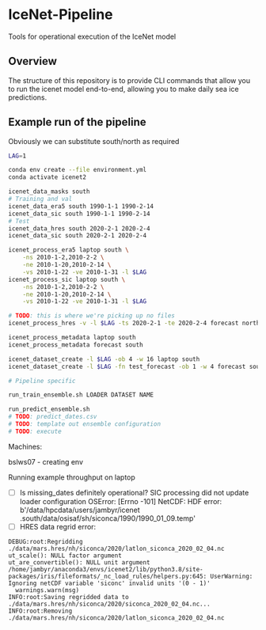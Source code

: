 # IceNet-Pipeline
Tools for operational execution of the IceNet model

## Overview

The structure of this repository is to provide CLI commands that allow you to
 run the icenet model end-to-end, allowing you to make daily sea ice 
 predictions.
 
## Example run of the pipeline



Obviously we can substitute south/north as required
```bash
LAG=1

conda env create --file environment.yml
conda activate icenet2

icenet_data_masks south
# Training and val
icenet_data_era5 south 1990-1-1 1990-2-14
icenet_data_sic south 1990-1-1 1990-2-14
# Test
icenet_data_hres south 2020-2-1 2020-2-4
icenet_data_sic south 2020-2-1 2020-2-4

icenet_process_era5 laptop south \
    -ns 2010-1-2,2010-2-2 \
    -ne 2010-1-20,2010-2-14 \
    -vs 2010-1-22 -ve 2010-1-31 -l $LAG 
icenet_process_sic laptop south \
    -ns 2010-1-2,2010-2-2 \
    -ne 2010-1-20,2010-2-14 \
    -vs 2010-1-22 -ve 2010-1-31 -l $LAG

# TODO: this is where we're picking up no files
icenet_process_hres -v -l $LAG -ts 2020-2-1 -te 2020-2-4 forecast north

icenet_process_metadata laptop south
icenet_process_metadata forecast south

icenet_dataset_create -l $LAG -ob 4 -w 16 laptop south
icenet_dataset_create -l $LAG -fn test_forecast -ob 1 -w 4 forecast south

# Pipeline specific

run_train_ensemble.sh LOADER DATASET NAME 

run_predict_ensemble.sh
# TODO: predict_dates.csv
# TODO: template out ensemble configuration 
# TODO: execute

```

Machines: 

bslws07 - creating env


Running example throughput on laptop 

* [ ] Is missing_dates definitely operational? SIC processing did not update loader configuration
  OSError: [Errno -101] NetCDF: HDF error: b'/data/hpcdata/users/jambyr/icenet
 .south/data/osisaf/sh/siconca/1990/1990_01_09.temp'
* [ ] HRES data regrid error:

```
DEBUG:root:Regridding ./data/mars.hres/nh/siconca/2020/latlon_siconca_2020_02_04.nc
ut_scale(): NULL factor argument
ut_are_convertible(): NULL unit argument
/home/jambyr/anaconda3/envs/icenet2/lib/python3.8/site-packages/iris/fileformats/_nc_load_rules/helpers.py:645: UserWarning: Ignoring netCDF variable 'siconc' invalid units '(0 - 1)'
  warnings.warn(msg)
INFO:root:Saving regridded data to ./data/mars.hres/nh/siconca/2020/siconca_2020_02_04.nc... 
INFO:root:Removing ./data/mars.hres/nh/siconca/2020/latlon_siconca_2020_02_04.nc
```